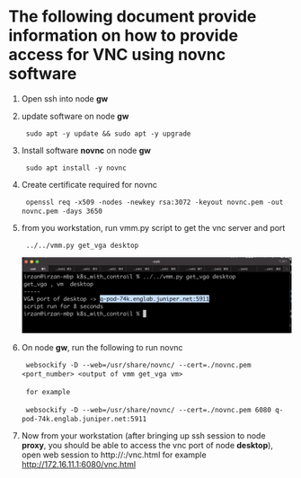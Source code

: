 # The following document provide information on how to provide access for VNC using novnc software

1. Open ssh into node **gw**
2. update software on node **gw**

        sudo apt -y update && sudo apt -y upgrade
3. Install software **novnc** on node **gw**

        sudo apt install -y novnc
4. Create certificate required for novnc

        openssl req -x509 -nodes -newkey rsa:3072 -keyout novnc.pem -out novnc.pem -days 3650
5. from you workstation, run vmm.py script to get the vnc server and port 

        ../../vmm.py get_vga desktop
    
    ![vnc](vnc.png)

6. On node **gw**, run the following to run novnc

        websockify -D --web=/usr/share/novnc/ --cert=./novnc.pem <port_number> <output of vmm get_vga vm>

        for example 

        websockify -D --web=/usr/share/novnc/ --cert=./novnc.pem 6080 q-pod-74k.englab.juniper.net:5911

7. Now from your workstation (after bringing up ssh session to node **proxy**, you should be able to access the vnc port of node **desktop**), open web session to http://<ip of node gw>:<novnc port>/vnc.html  for example http://172.16.11.1:6080/vnc.html



